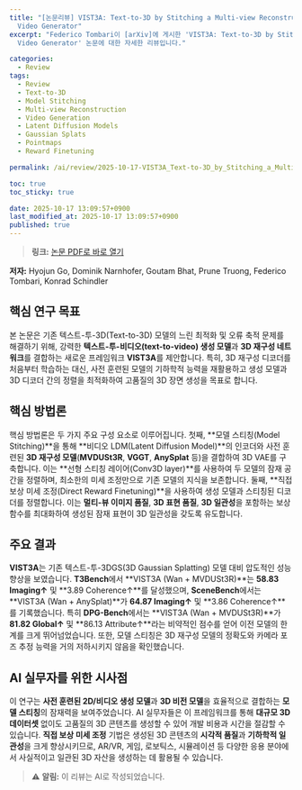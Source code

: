```yaml
---
title: "[논문리뷰] VIST3A: Text-to-3D by Stitching a Multi-view Reconstruction Network to a
  Video Generator"
excerpt: "Federico Tombari이 [arXiv]에 게시한 'VIST3A: Text-to-3D by Stitching a Multi-view Reconstruction Network to a
  Video Generator' 논문에 대한 자세한 리뷰입니다."

categories:
  - Review
tags:
  - Review
  - Text-to-3D
  - Model Stitching
  - Multi-view Reconstruction
  - Video Generation
  - Latent Diffusion Models
  - Gaussian Splats
  - Pointmaps
  - Reward Finetuning

permalink: /ai/review/2025-10-17-VIST3A_Text-to-3D_by_Stitching_a_Multi-view_Reconstruction_Network_to_a_Video_Generator/

toc: true
toc_sticky: true

date: 2025-10-17 13:09:57+0900
last_modified_at: 2025-10-17 13:09:57+0900
published: true
---
```

> **링크:** [논문 PDF로 바로 열기](https://arxiv.org/abs/2510.13454)

**저자:** Hyojun Go, Dominik Narnhofer, Goutam Bhat, Prune Truong, Federico Tombari, Konrad Schindler



## 핵심 연구 목표
본 논문은 기존 텍스트-투-3D(Text-to-3D) 모델의 느린 최적화 및 오류 축적 문제를 해결하기 위해, 강력한 **텍스트-투-비디오(text-to-video) 생성 모델**과 **3D 재구성 네트워크**를 결합하는 새로운 프레임워크 **VIST3A**를 제안합니다. 특히, 3D 재구성 디코더를 처음부터 학습하는 대신, 사전 훈련된 모델의 기하학적 능력을 재활용하고 생성 모델과 3D 디코더 간의 정렬을 최적화하여 고품질의 3D 장면 생성을 목표로 합니다.

## 핵심 방법론
핵심 방법론은 두 가지 주요 구성 요소로 이루어집니다. 첫째, **모델 스티칭(Model Stitching)**을 통해 **비디오 LDM(Latent Diffusion Model)**의 인코더와 사전 훈련된 **3D 재구성 모델**(**MVDUSt3R**, **VGGT**, **AnySplat** 등)을 결합하여 3D VAE를 구축합니다. 이는 **선형 스티칭 레이어(Conv3D layer)**를 사용하여 두 모델의 잠재 공간을 정렬하며, 최소한의 미세 조정만으로 기존 모델의 지식을 보존합니다. 둘째, **직접 보상 미세 조정(Direct Reward Finetuning)**을 사용하여 생성 모델과 스티칭된 디코더를 정렬합니다. 이는 **멀티-뷰 이미지 품질**, **3D 표현 품질**, **3D 일관성**을 포함하는 보상 함수를 최대화하여 생성된 잠재 표현이 3D 일관성을 갖도록 유도합니다.

## 주요 결과
**VIST3A**는 기존 텍스트-투-3DGS(3D Gaussian Splatting) 모델 대비 압도적인 성능 향상을 보였습니다. **T3Bench**에서 **VIST3A (Wan + MVDUSt3R)**는 **58.83 Imaging↑** 및 **3.89 Coherence↑**를 달성했으며, **SceneBench**에서는 **VIST3A (Wan + AnySplat)**가 **64.87 Imaging↑** 및 **3.86 Coherence↑**를 기록했습니다. 특히 **DPG-Bench**에서는 **VIST3A (Wan + MVDUSt3R)**가 **81.82 Global↑** 및 **86.13 Attribute↑**라는 비약적인 점수를 얻어 이전 모델의 한계를 크게 뛰어넘었습니다. 또한, 모델 스티칭은 3D 재구성 모델의 정확도와 카메라 포즈 추정 능력을 거의 저하시키지 않음을 확인했습니다.

## AI 실무자를 위한 시사점
이 연구는 **사전 훈련된 2D/비디오 생성 모델**과 **3D 비전 모델**을 효율적으로 결합하는 **모델 스티칭**의 잠재력을 보여주었습니다. AI 실무자들은 이 프레임워크를 통해 **대규모 3D 데이터셋** 없이도 고품질의 3D 콘텐츠를 생성할 수 있어 개발 비용과 시간을 절감할 수 있습니다. **직접 보상 미세 조정** 기법은 생성된 3D 콘텐츠의 **시각적 품질**과 **기하학적 일관성**을 크게 향상시키므로, AR/VR, 게임, 로보틱스, 시뮬레이션 등 다양한 응용 분야에서 사실적이고 일관된 3D 자산을 생성하는 데 활용될 수 있습니다.

> ⚠️ **알림:** 이 리뷰는 AI로 작성되었습니다.